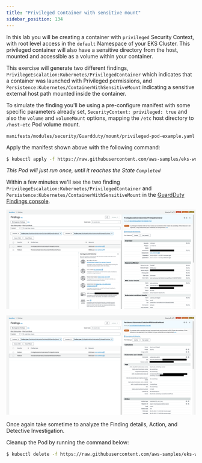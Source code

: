 ```yaml
---
title: "Privileged Container with sensitive mount"
sidebar_position: 134
---
```


In this lab you will be creating a container with `privileged` Security Context, with root level access in the `default` Namespace of your EKS Cluster. This privileged container will also have a sensitive directory from the host, mounted and accessible as a volume within your container.

This exercise will generate two different findings, `PrivilegeEscalation:Kubernetes/PrivilegedContainer` which indicates that a container was launched with Privileged permissions, and `Persistence:Kubernetes/ContainerWithSensitiveMount` indicating a sensitive external host path mounted inside the container.

To simulate the finding you'll be using a pre-configure manifest with some specific parameters already set, `SecurityContext: privileged: true` and also the `volume` and `volumeMount` options, mapping the `/etc` host directory to `/host-etc` Pod volume mount.

```file
manifests/modules/security/Guardduty/mount/privileged-pod-example.yaml
```

Apply the manifest shown above with the following command:

```bash
$ kubectl apply -f https://raw.githubusercontent.com/aws-samples/eks-workshop-v2/stable/manifests/modules/security/Guardduty/mount/privileged-pod-example.yaml
```
*This Pod will just run once, until it reaches the State `Completed`*

Within a few minutes we'll see the two finding `PrivilegeEscalation:Kubernetes/PrivilegedContainer` and `Persistence:Kubernetes/ContainerWithSensitiveMount` in the [GuardDuty Findings console](https://console.aws.amazon.com/guardduty/home#/findings).

![](assets/privileged-container.png)

![](assets/sensitive-mount.png)

Once again take sometime to analyze the Finding details, Action, and Detective Investigation.


Cleanup the Pod by running the command below:

```bash
$ kubectl delete -f https://raw.githubusercontent.com/aws-samples/eks-workshop-v2/stable/manifests/modules/security/Guardduty/mount/privileged-pod-example.yaml
```
